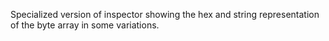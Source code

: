 Specialized version of inspector showing the hex and string representation of the byte array in some variations.